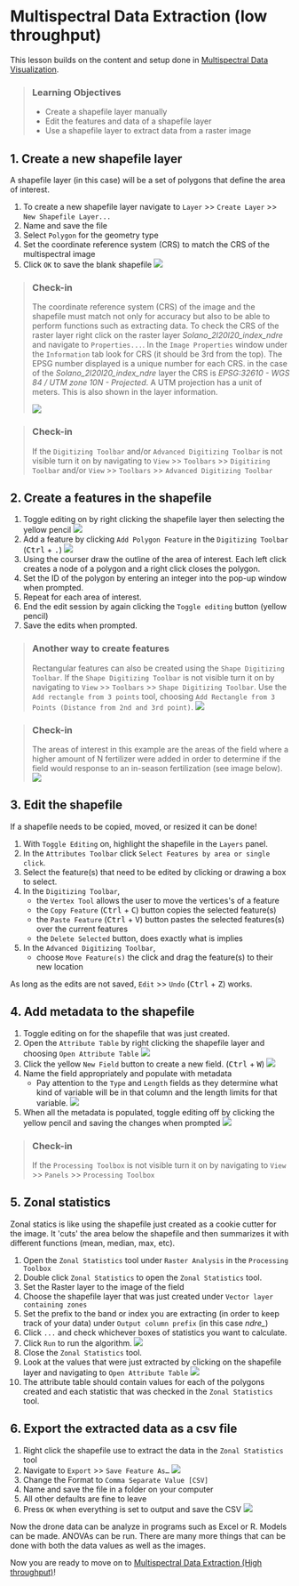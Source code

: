 # Multispectral Data Extraction (low throughput)

This lesson builds on the content and setup done in [Multispectral Data Visualization](01-multispectral-data-visualization.md).

> ### Learning Objectives
>
> * Create a shapefile layer manually 
> * Edit the features and data of a shapefile layer
> * Use a shapefile layer to extract data from a raster image

## 1. Create a new shapefile layer 
A shapefile layer (in this case) will be a set of polygons that define the area of interest. 

1. To create a new shapefile layer navigate to `Layer` >> `Create Layer` >> `New Shapefile Layer...`
2. Name and save the file
3. Select `Polygon` for the geometry type
4. Set the coordinate reference system (CRS) to match the CRS of the multispectral image
5. Click `OK` to save the blank shapefile
![](/img/create-shape-file.png)

> ### Check-in
>
> The coordinate reference system (CRS) of the image and the shapefile must match not only for accuracy but also to be able to perform functions such as extracting data. To check the CRS of the raster layer right click on the raster layer *Solano_2l20l20_index_ndre* and navigate to `Properties...`. In the `Image Properties` window under the `Information` tab look for CRS (it should be 3rd from the top). The EPSG number displayed is a unique number for each CRS. in the case of the *Solano_2l20l20_index_ndre* layer the CRS is *EPSG:32610 - WGS 84 / UTM zone 10N - Projected*. A UTM projection has a unit of meters. This is also shown in the layer information. 
>
> ![](/img/crs-check-in.png)

> ### Check-in
>
> If the `Digitizing Toolbar` and/or `Advanced Digitizing Toolbar` is not visible turn it on by navigating to `View` >> `Toolbars` >> `Digitizing Toolbar` and/or `View` >> `Toolbars` >> `Advanced Digitizing Toolbar`

## 2. Create a features in the shapefile

1. Toggle editing on by right clicking the shapefile layer then selecting the yellow pencil
![](/img/toggle-editing.png)
2. Add a feature by clicking `Add Polygon Feature` in the `Digitizing Toolbar` (<kbd>Ctrl</kbd> + <kbd>.</kbd>)
![](/img/add-polygon-feature.png)
3. Using the courser draw the outline of the area of interest. Each left click creates a node of a polygon and a right click closes the polygon.
4. Set the ID of the polygon by entering an integer into the pop-up window when prompted. 
5. Repeat for each area of interest.
6. End the edit session by again clicking the `Toggle editing` button (yellow pencil)
7. Save the edits when prompted.

> ### Another way to create features
>
> Rectangular features can also be created using the `Shape Digitizing Toolbar`. If the `Shape Digitizing Toolbar` is not visible turn it on by navigating to `View` >> `Toolbars` >> `Shape Digitizing Toolbar`. Use the `Add rectangle from 3 points` tool, choosing `Add Rectangle from 3 Points (Distance from 2nd and 3rd point)`. 
> ![](img/shape-digitizing.png)


> ### Check-in
>
> The areas of interest in this example are the areas of the field where a higher amount of N fertilizer were added in order to determine if the field would response to an in-season fertilization (see image below). 
> ![](/img/shapefile-creation-check-in.png)


## 3. Edit the shapefile

If a shapefile needs to be copied, moved, or resized it can be done!

1. With `Toggle Editing` on, highlight the shapefile in the `Layers` panel. 
2. In the `Attributes Toolbar` click `Select Features by area or single click`. 
3. Select the feature(s) that need to be edited by clicking or drawing a box to select.  
4. In the `Digitizing Toolbar`,
	+ the `Vertex Tool` allows the user to move the vertices's of a feature
	+ the `Copy Feature` (<kbd>Ctrl</kbd> + <kbd>C</kbd>) button copies the selected feature(s)
	+ the `Paste Feature` (<kbd>Ctrl</kbd> + <kbd>V</kbd>) button pastes the selected features(s) over the current features
	+ the  `Delete Selected` button, does exactly what is implies
5. In the `Advanced Digitizing Toolbar`,
	+ choose `Move Feature(s)` the click and drag the feature(s) to their new location

As long as the edits are not saved, `Edit` >> `Undo` (<kbd>Ctrl</kbd> + <kbd>Z</kbd>) works. 

## 4. Add metadata to the shapefile
1. Toggle editing on for the shapefile that was just created.
2. Open the `Attribute Table` by  right clicking the shapefile layer and choosing `Open Attribute Table`
![](img/open-attribute-table.png)
3. Click the yellow `New Field` button to create a new field. (<kbd>Ctrl</kbd> + <kbd>W</kbd>)
![](img/new-field.png)
4.  Name the field appropriately and populate with metadata
	+ Pay attention to the `Type` and `Length` fields as they determine what kind of variable will be in that column and the length limits for that variable. 
![](img/field-creation.png)
5. When all the metadata is populated, toggle editing off by clicking the yellow pencil and saving the changes when prompted
![](img/save-attributes.png)

> ### Check-in
>
> If the `Processing Toolbox` is not visible turn it on by navigating to `View` >> `Panels` >> `Processing Toolbox`

## 5. Zonal statistics
Zonal statics is like using the shapefile just created as a cookie cutter for the image. It 'cuts' the area below the shapefile and then summarizes it with different functions (mean, median, max, etc).

1. Open the `Zonal Statistics` tool under `Raster Analysis` in the `Processing Toolbox`
2. Double click `Zonal Statistics` to open the `Zonal Statistics` tool. 
3. Set the Raster layer to the image of the field
4. Choose the shapefile layer that was just created under `Vector layer containing zones`
5. Set the prefix to the band or index you are extracting (in order to keep track of your data) under `Output column prefix` (in this case *ndre_*)
6. Click `...` and check whichever boxes of statistics you want to calculate. 
7. Click `Run` to run the algorithm.
![](img/zonal-statistics-tool.png)
8. Close the `Zonal Statistics` tool. 
9. Look at the values that were just extracted by clicking on the shapefile layer and navigating to `Open Attribute Table`
![](img/zonal-statistic-data.png)
10. The attribute table should contain values for each of the polygons created and each statistic that was checked in the `Zonal Statistics` tool. 

## 6. Export the extracted data as a csv file

1. Right click the shapefile use to extract the data in the `Zonal Statistics` tool
2. Navigate to `Export` >> `Save Feature As…`
![](img/to-export.png)
3. Change the Format to `Comma Separate Value [CSV]`
4. Name and save the file in a folder on your computer
5. All other defaults are fine to leave
6. Press `OK` when everything is set to output and save the CSV
![](img/to-csv.png)

Now the drone data can be analyze in programs such as Excel or R. Models can be made. ANOVAs can be run. There are many more things that can be done with both the data values as well as the images. 

Now you are ready to move on to [Multispectral Data Extraction (High throughput)](03-high-throughput-data-extraction.md)!